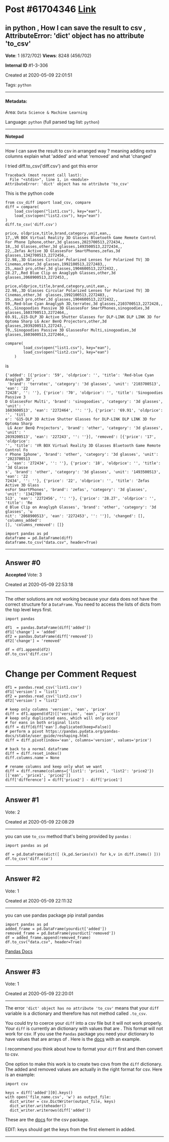 
# Post \#61704346 [Link](https://stackoverflow.com/questions/61704346/)

## in python , How I can save the result to csv , AttributeError: 'dict' object has no attribute 'to_csv'

**Vote**: 1 (672/702) **Views**: 8248 (456/702) 

**Internal ID** \#1-3-306

Created at 2020-05-09 22:01:51

Tags: `python`

----------

#### Metadata:

Area: `Data Science & Machine Learning`

Language: `python` (full parsed tag list: `python`)

----------

**Notepad**


----------

How I can save the result to csv in arranged way ? meaning adding extra columns explain what 'added' and what 'removed' and what 'changed'

I tried diff.to_csv('diff.csv') and got this error

```
Traceback (most recent call last):
  File "<stdin>", line 1, in <module>
AttributeError: 'dict' object has no attribute 'to_csv'
```


This is the python code

```
from csv_diff import load_csv, compare
diff = compare(
    load_csv(open("list1.csv"), key="ean"),
    load_csv(open("list2.csv"), key="ean")
)
diff.to_csv('diff.csv')
```


 



```
price, oldprice,title,brand,category,unit,ean,,
17,,VR BOX Virtual Reality 3D Glasses Bluetooth Game Remote Control For Phone Iphone,other,3d glasses,2023700513,272434,,
18,,3d Glasses,other,3d glasses,1493500513,2272434,,
22,,Zefas Active 3D GlassesFor SmartPhones,zefas,3d glasses,1342700513,2272456,,
22.98,,3D Glasses Circular Polarized Lenses for Polarized TV| 3D Cinemas,other,3d glasses,1992100513,2272483,,
25,,max3 pro,other,3d glasses,1904600513,2272432,,
28.27,,Red Blue Clip on Anaglyph Glasses,other,3d glasses,2068900513,2272453,,
```




```
price,oldprice,title,brand,category,unit,ean,,
22.98,,3D Glasses Circular Polarized Lenses for Polarized TV| 3D Cinemas,other,3d  glasses,1992100513,2272483,,
25,,max3 pro,other,3d glasses,1904600513,2272432,,
59,,Red-blue Cyan Anaglyph 3D,terratec,3d glasses,2103700513,2272428,,
65,,Sinogoodies Passive 3D GlassesFor SmartPhones,sinogoodies,3d glasses,1603700513,2272464,,
69.91,,G15-DLP 3D Active Shutter Glasses for DLP-LINK DLP LINK 3D for Optoma Sharp LG Acer BenQ Projectors,other,3d glasses,2039200513,227243,,
70,,Sinogoodies Passive 3D GlassesFor Multi,sinogoodies,3d glasses,1603600513,2272464,,
```


 

```
compare(
        load_csv(open("list1.csv"), key="ean"),
        load_csv(open("list2.csv"), key="ean")
    )
```


is 

```
{'added': [{'price': '59', 'oldprice': '', 'title': 'Red-blue Cyan Anaglyph 3D',
 'brand': 'terratec', 'category': '3d glasses', 'unit': '2103700513', 'ean': '22
72428', '': ''}, {'price': '70', 'oldprice': '', 'title': 'Sinogoodies Passive 3
D GlassesFor Multi', 'brand': 'sinogoodies', 'category': '3d glasses', 'unit': '
1603600513', 'ean': '2272464', '': ''}, {'price': '69.91', 'oldprice': '', 'titl
e': 'G15-DLP 3D Active Shutter Glasses for DLP-LINK DLP LINK 3D for Optoma Sharp
 LG Acer BenQ Projectors', 'brand': 'other', 'category': '3d glasses', 'unit': '
2039200513', 'ean': '227243', '': ''}], 'removed': [{'price': '17', 'oldprice':
'', 'title': 'VR BOX Virtual Reality 3D Glasses Bluetooth Game Remote Control Fo
r Phone Iphone', 'brand': 'other', 'category': '3d glasses', 'unit': '2023700513
', 'ean': '272434', '': ''}, {'price': '18', 'oldprice': '', 'title': '3d Glasse
s', 'brand': 'other', 'category': '3d glasses', 'unit': '1493500513', 'ean': '22
72434', '': ''}, {'price': '22', 'oldprice': '', 'title': 'Zefas Active 3D Glass
esFor SmartPhones', 'brand': 'zefas', 'category': '3d glasses', 'unit': '1342700
513', 'ean': '2272456', '': ''}, {'price': '28.27', 'oldprice': '', 'title': 'Re
d Blue Clip on Anaglyph Glasses', 'brand': 'other', 'category': '3d glasses', 'u
nit': '2068900513', 'ean': '2272453', '': ''}], 'changed': [], 'columns_added':
[], 'columns_removed': []}
```




```
import pandas as pd
dataframe = pd.DataFrame(diff)
dataframe.to_csv("data.csv", header=True)
```



----------
        
## Answer \#0

**Accepted** Vote: 3

Created at 2020-05-09 22:53:18

------------

The other solutions are not working because your data does not have the correct structure for a `DataFrame`. You need to access the lists of dicts from the top level keys first.

```
import pandas

df1  = pandas.DataFrame(diff['added'])
df1['change'] = 'added'
df2 = pandas.DataFrame(diff['removed'])
df2['change'] = 'removed'

df = df1.append(df2)
df.to_csv('diff.csv')
```



# Change per Comment Request



```
df1 = pandas.read_csv('list1.csv')
df1['version'] = 'list1'
df2 = pandas.read_csv('list2.csv')
df2['version'] = 'list2'

# keep only columns 'version', 'ean', 'price'
diff = df1.append(df2)[['version', 'ean', 'price']]
# keep only duplicated eans, which will only occur
# for eans in both original lists
diff = diff[diff['ean'].duplicated(keep=False)]
# perform a pivot https://pandas.pydata.org/pandas-docs/stable/user_guide/reshaping.html
diff = diff.pivot(index='ean', columns='version', values='price')

# back to a normal dataframe
diff = diff.reset_index()
diff.columns.name = None

# rename columns and keep only what we want
diff = diff.rename(columns={'list1': 'price1', 'list2': 'price2'})[['ean', 'price1', 'price2']]
diff['difference'] = diff['price2'] - diff['price1']
```


[](https://i.stack.imgur.com/ZlDqi.png)


------------
    
    
## Answer \#1

 Vote: 2

Created at 2020-05-09 22:08:29

------------

you can use `to_csv` method that's being provided by `pandas` :

```
import pandas as pd 

df = pd.DataFrame(dict([ (k,pd.Series(v)) for k,v in diff.items() ]))
df.to_csv('diff.csv')
```



------------
    
    
## Answer \#2

 Vote: 1

Created at 2020-05-09 22:11:32

------------

you can use pandas package 
pip install pandas

```
import pandas as pd
added_frame = pd.DataFrame(yourdict['added'])
removed_frame = pd.DataFrame(yourdict['removed'])
df = added_frame.append(removed_frame)
df.to_csv("data.csv", header=True)
```


[Pandas Docs](https://pandas.pydata.org/pandas-docs/stable/reference/api/pandas.DataFrame.to_csv.html)


------------
    
    
## Answer \#3

 Vote: 1

Created at 2020-05-09 22:20:01

------------

The error `'dict' object has no attribute 'to_csv'` means that your `diff` variable is a dictionary and therefore has not method called `.to_csv`. 

You could try to coerce your `diff` into a csv file but it will not work properly. Your `diff` is currently an dictionary with values that are . This format will not work for csv. If you use the `Pandas` package you need your dictionary to have values that are arrays of . Here is the [docs](https://pandas.pydata.org/pandas-docs/stable/reference/api/pandas.DataFrame.to_csv.html) with an example.

I recommend you think about how to format your `diff` first and then convert to csv.

One option to make this work is to create two csvs from the `diff` dictionary. The added and removed values are actually in the right format for csv. Here is an example:

```
import csv

keys = diff['added'][0].keys()
with open('file_name.csv', 'w') as output_file:
  dict_writer = csv.DictWriter(output_file, keys)
  dict_writer.writeheader()
  dict_writer.writerows(diff['added'])
```


These are the [docs](https://docs.python.org/3/library/csv.html#csv.DictWriter) for the csv package.

EDIT: keys should get the keys from the first element in added.


------------
    
    